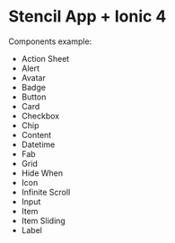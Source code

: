 # Stencil App + Ionic 4

Components example:

- Action Sheet
- Alert
- Avatar
- Badge
- Button
- Card
- Checkbox
- Chip
- Content
- Datetime
- Fab
- Grid
- Hide When
- Icon
- Infinite Scroll
- Input
- Item
- Item Sliding
- Label
